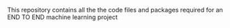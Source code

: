 This repository contains all the the code files and packages required for an END TO END machine learning project